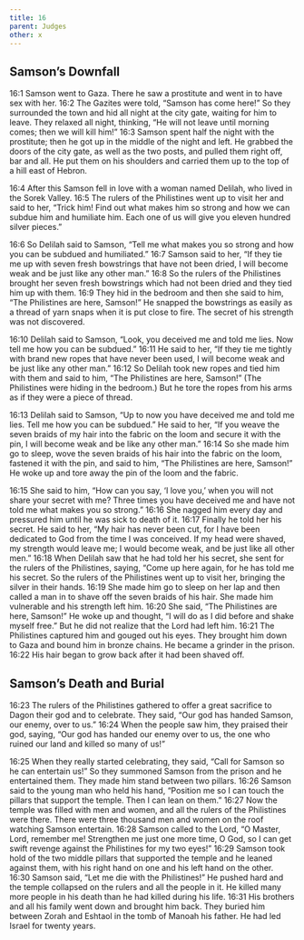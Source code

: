 ```yaml
---
title: 16
parent: Judges
other: x
---
```



## Samson’s Downfall

<a name="16:1">16:1</a> Samson went to Gaza. There he saw a prostitute and went in to have sex with her. <a name="16:2">16:2</a> The Gazites were told, “Samson has come here!” So they surrounded the town and hid all night at the city gate, waiting for him to leave. They relaxed all night, thinking, “He will not leave until morning comes; then we will kill him!” <a name="16:3">16:3</a> Samson spent half the night with the prostitute; then he got up in the middle of the night and left. He grabbed the doors of the city gate, as well as the two posts, and pulled them right off, bar and all. He put them on his shoulders and carried them up to the top of a hill east of Hebron.

<a name="16:4">16:4</a> After this Samson fell in love with a woman named Delilah, who lived in the Sorek Valley. <a name="16:5">16:5</a> The rulers of the Philistines went up to visit her and said to her, “Trick him! Find out what makes him so strong and how we can subdue him and humiliate him. Each one of us will give you eleven hundred silver pieces.”

<a name="16:6">16:6</a> So Delilah said to Samson, “Tell me what makes you so strong and how you can be subdued and humiliated.” <a name="16:7">16:7</a> Samson said to her, “If they tie me up with seven fresh bowstrings that have not been dried, I will become weak and be just like any other man.” <a name="16:8">16:8</a> So the rulers of the Philistines brought her seven fresh bowstrings which had not been dried and they tied him up with them. <a name="16:9">16:9</a> They hid in the bedroom and then she said to him, “The Philistines are here, Samson!” He snapped the bowstrings as easily as a thread of yarn snaps when it is put close to fire. The secret of his strength was not discovered.

<a name="16:10">16:10</a> Delilah said to Samson, “Look, you deceived me and told me lies. Now tell me how you can be subdued.” <a name="16:11">16:11</a> He said to her, “If they tie me tightly with brand new ropes that have never been used, I will become weak and be just like any other man.” <a name="16:12">16:12</a> So Delilah took new ropes and tied him with them and said to him, “The Philistines are here, Samson!” (The Philistines were hiding in the bedroom.) But he tore the ropes from his arms as if they were a piece of thread.

<a name="16:13">16:13</a> Delilah said to Samson, “Up to now you have deceived me and told me lies. Tell me how you can be subdued.” He said to her, “If you weave the seven braids of my hair into the fabric on the loom and secure it with the pin, I will become weak and be like any other man.” <a name="16:14">16:14</a> So she made him go to sleep, wove the seven braids of his hair into the fabric on the loom, fastened it with the pin, and said to him, “The Philistines are here, Samson!” He woke up and tore away the pin of the loom and the fabric.

<a name="16:15">16:15</a> She said to him, “How can you say, ‘I love you,’ when you will not share your secret with me? Three times you have deceived me and have not told me what makes you so strong.” <a name="16:16">16:16</a> She nagged him every day and pressured him until he was sick to death of it. <a name="16:17">16:17</a> Finally he told her his secret. He said to her, “My hair has never been cut, for I have been dedicated to God from the time I was conceived. If my head were shaved, my strength would leave me; I would become weak, and be just like all other men.” <a name="16:18">16:18</a> When Delilah saw that he had told her his secret, she sent for the rulers of the Philistines, saying, “Come up here again, for he has told me his secret. So the rulers of the Philistines went up to visit her, bringing the silver in their hands. <a name="16:19">16:19</a> She made him go to sleep on her lap and then called a man in to shave off the seven braids of his hair. She made him vulnerable and his strength left him. <a name="16:20">16:20</a> She said, “The Philistines are here, Samson!” He woke up and thought, “I will do as I did before and shake myself free.” But he did not realize that the Lord had left him. <a name="16:21">16:21</a> The Philistines captured him and gouged out his eyes. They brought him down to Gaza and bound him in bronze chains. He became a grinder in the prison. <a name="16:22">16:22</a> His hair began to grow back after it had been shaved off.

## Samson’s Death and Burial

<a name="16:23">16:23</a> The rulers of the Philistines gathered to offer a great sacrifice to Dagon their god and to celebrate. They said, “Our god has handed Samson, our enemy, over to us.” <a name="16:24">16:24</a> When the people saw him, they praised their god, saying, “Our god has handed our enemy over to us, the one who ruined our land and killed so many of us!”

<a name="16:25">16:25</a> When they really started celebrating, they said, “Call for Samson so he can entertain us!” So they summoned Samson from the prison and he entertained them. They made him stand between two pillars. <a name="16:26">16:26</a> Samson said to the young man who held his hand, “Position me so I can touch the pillars that support the temple. Then I can lean on them.” <a name="16:27">16:27</a> Now the temple was filled with men and women, and all the rulers of the Philistines were there. There were three thousand men and women on the roof watching Samson entertain. <a name="16:28">16:28</a> Samson called to the Lord, “O Master, Lord, remember me! Strengthen me just one more time, O God, so I can get swift revenge against the Philistines for my two eyes!” <a name="16:29">16:29</a> Samson took hold of the two middle pillars that supported the temple and he leaned against them, with his right hand on one and his left hand on the other. <a name="16:30">16:30</a> Samson said, “Let me die with the Philistines!” He pushed hard and the temple collapsed on the rulers and all the people in it. He killed many more people in his death than he had killed during his life. <a name="16:31">16:31</a> His brothers and all his family went down and brought him back. They buried him between Zorah and Eshtaol in the tomb of Manoah his father. He had led Israel for twenty years.